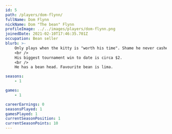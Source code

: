 ```yaml
---
id: 5
path: /players/dom-flynn/
fullName: Dom Flynn
nickName: Dom "The bean" Flynn
profileImage: ../../images/players/dom-flynn.png
joinedDate: 2021-02-10T17:46:35.701Z
occupation: Bean seller
blurb: >-
    Only plays when the kitty is "worth his time". Shame he never cashes out.
    <br />
    His biggest tournament win to date is circa $2.
    <br />
    He has a bean head. Favourite bean is lima.

seasons:
    - 1

games:
    - 1

careerEarnings: 0
seasonsPlayed: 1
gamesPlayed: 1
currentSeasonPosition: 1
currentSeasonPoints: 10
---
```

